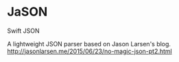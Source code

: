# JaSON
Swift JSON

A lightweight JSON parser based on Jason Larsen's blog.
http://jasonlarsen.me/2015/06/23/no-magic-json-pt2.html
